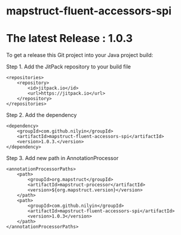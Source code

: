 # mapstruct-fluent-accessors-spi

# The latest Release : 1.0.3

To get a release this Git project into your Java project build:

Step 1. Add the JitPack repository to your build file


	<repositories>
		<repository>
		    <id>jitpack.io</id>
		    <url>https://jitpack.io</url>
		</repository>
	</repositories>

Step 2. Add the dependency

	<dependency>
	    <groupId>com.github.nilyin</groupId>
	    <artifactId>mapstruct-fluent-accessors-spi</artifactId>
	    <version>1.0.3.</version>
	</dependency>


Step 3. Add new path in AnnotationProcessor

	<annotationProcessorPaths>
		<path>
            <groupId>org.mapstruct</groupId>
            <artifactId>mapstruct-processor</artifactId>
            <version>${org.mapstruct.version}</version>
        </path>
        <path>
            <groupId>com.github.nilyin</groupId>
            <artifactId>mapstruct-fluent-accessors-spi</artifactId>
            <version>1.0.3</version>
        </path>
    </annotationProcessorPaths>